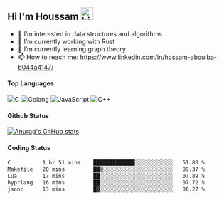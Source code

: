 ## Hi I'm Houssam <img src="https://user-images.githubusercontent.com/1303154/88677602-1635ba80-d120-11ea-84d8-d263ba5fc3c0.gif" width="28px" alt="hi">

- 👀 I’m interested in data structures and algorithms
- 🔭 I’m currently working with Rust
- 🌱 I’m currently learning graph theory
- 📫 How to reach me: https://www.linkedin.com/in/hossam-abouiba-b044a4147/

#### Top Languages

![C](https://img.shields.io/badge/c-%2300599C.svg?style=for-the-badge&logo=c&logoColor=white)
![Golang](https://img.shields.io/badge/go-blue?style=for-the-badge&logo=Goland)
![JavaScript](https://img.shields.io/badge/javascript-%23323330.svg?style=for-the-badge&logo=javascript&logoColor=%23F7DF1E)
![C++](https://img.shields.io/badge/C%2B%2B-blue?style=for-the-badge&logo=C%2B%2B)


#### Github Status
[![Anurag's GitHub stats](https://github-readme-stats.vercel.app/api?username=0xhoussam&theme=tokyonight)](https://github.com/anuraghazra/github-readme-stats)

#### Coding Status
<!--START_SECTION:waka-->

```txt
C          1 hr 51 mins    █████████████░░░░░░░░░░░░   51.80 %
Makefile   20 mins         ██▒░░░░░░░░░░░░░░░░░░░░░░   09.37 %
Lua        17 mins         ██░░░░░░░░░░░░░░░░░░░░░░░   07.89 %
hyprlang   16 mins         ██░░░░░░░░░░░░░░░░░░░░░░░   07.72 %
jsonc      13 mins         █▓░░░░░░░░░░░░░░░░░░░░░░░   06.27 %
```

<!--END_SECTION:waka-->
